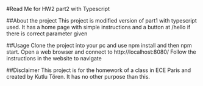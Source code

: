 #Read Me for HW2 part2 with Typescript

##About the project
This project is modified version of part1 with typescript used.  It has a home page with simple instructions and a button at /hello if there is correct parameter given

##Usage
Clone the project into your pc and use npm install and then npm start. Open a web browser and connect to http://localhost:8080/ Follow the instructions in the website to navigate

##Disclaimer
This project is for the homework of a class in ECE Paris and created by Kutlu Tören. It has no other purpose than this.
